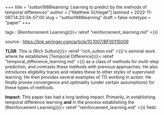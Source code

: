 +++
title = "sutton1988learning: Learning to predict by the methods of temporal differences"
author = ["Matthew Schlegel"]
lastmod = 2022-11-08T14:20:34-07:00
slug = "sutton1988learning"
draft = false
notetype = "paper"
+++

tags
: [Reinforcement Learning]({{< relref "reinforcement_learning.md" >}})

source
: <https://link.springer.com/article/10.1007/BF00115009>

**TLDR**: This is [Rich Sutton]({{< relref "rich_sutton.md" >}})'s seminal work where he establishes [Temporal Difference]({{< relref "temporal_difference_learning.md" >}}) as a class of methods for multi-step prediction, and contrasts these methods with previous approaches. He also introduces eligibility traces and relates these to other styles of supervised learning. He then provides several examples of TD working in action. He finally proves convergence and optimality (under certain assumptions) for these types of methods.

**Impact**: This paper has had a long lasting impact. Primarily, in establishing temporal difference learning **and** in the process establishing the [Reinforcement Learning]({{< relref "reinforcement_learning.md" >}}) field.
